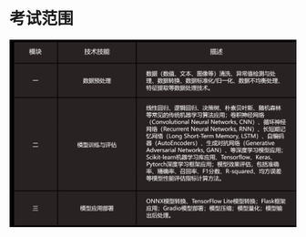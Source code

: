 
# 考试范围

![输入图片说明](/imgs/2024-05-11/eG44AUy0nRJHuYyJ.png)
<!--stackedit_data:
eyJoaXN0b3J5IjpbNjAyMzg2MTRdfQ==
-->